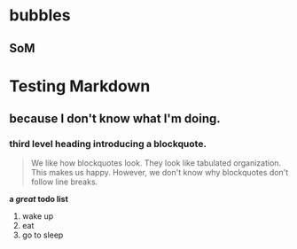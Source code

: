 # bubbles
## SoM


Testing Markdown
===============
because I don't know what I'm doing.
------------------------------------
### third level heading introducing a blockquote.
>We like how blockquotes look.
>They look like tabulated organization.
>This makes us happy.
>However, we don't know why blockquotes don't
>follow line breaks.

**a _great_ todo list**
 1. wake up
 2. eat
 3. go to sleep
